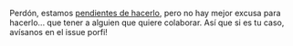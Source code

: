 Perdón, estamos [pendientes de hacerlo]([url](https://github.com/ComBuildersES/communities-directory/issues/2)), pero no hay mejor excusa para hacerlo... que tener a alguien que quiere colaborar. Así que si es tu caso, avísanos en el issue porfi!

